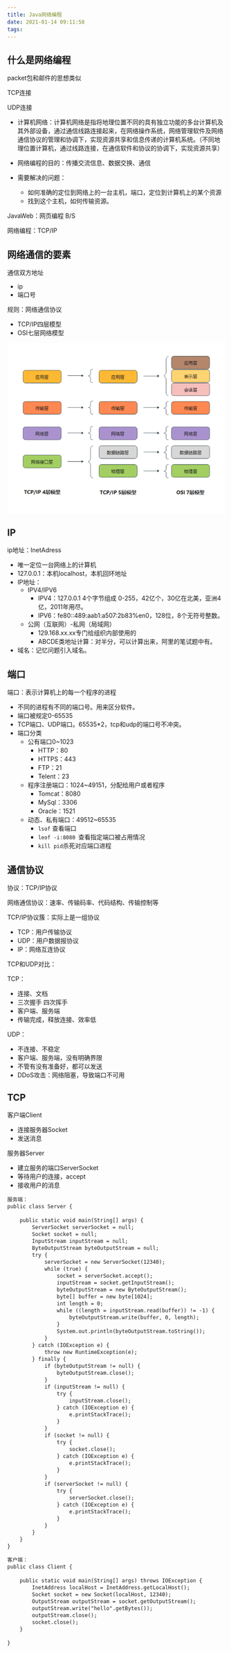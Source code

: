 ```yaml
---
title: Java网络编程
date: 2021-01-14 09:11:58
tags:
---
```


## 什么是网络编程

packet包和邮件的思想类似

TCP连接

UDP连接

+ 计算机网络：计算机网络是指将地理位置不同的具有独立功能的多台计算机及其外部设备，通过通信线路连接起来，在网络操作系统，网络管理软件及网络通信协议的管理和协调下，实现资源共享和信息传递的计算机系统。（不同地理位置计算机，通过线路连接，在通信软件和协议的协调下，实现资源共享）

+ 网络编程的目的：传播交流信息、数据交换、通信
+ 需要解决的问题：
    + 如何准确的定位到网络上的一台主机，端口，定位到计算机上的某个资源
    + 找到这个主机，如何传输资源。

JavaWeb：网页编程 B/S

网络编程：TCP/IP

## 网络通信的要素

通信双方地址

+ ip
+ 端口号

规则：网络通信协议

+ TCP/IP四层模型
+ OSI七层网络模型

![img](Java网络编程/v2-1578921092d775e024345fa8a531a85e_1440w.jpg)

## IP

ip地址：InetAdress

+ 唯一定位一台网络上的计算机
+ 127.0.0.1：本机localhost，本机回环地址
+ IP地址：
  + IPV4/IPV6
    + IPV4：127.0.0.1 4个字节组成 0-255，42亿个，30亿在北美，亚洲4亿，2011年用尽。
    + IPV6：fe80::489:aab1:a507:2b83%en0，128位，8个无符号整数。
  + 公网（互联网）-私网（局域网）
    + 129.168.xx.xx专门给组织内部使用的
    + ABCDE类地址计算：对半分，可以计算出来，阿里的笔试题中有。
+ 域名：记忆问题引入域名。

## 端口

端口：表示计算机上的每一个程序的进程

+ 不同的进程有不同的端口号。用来区分软件。
+ 端口被规定0-65535
+ TCP端口、UDP端口。65535*2，tcp和udp的端口号不冲突。
+ 端口分类
  + 公有端口0~1023
    + HTTP：80
    + HTTPS：443
    + FTP：21
    + Telent：23
  + 程序注册端口：1024~49151，分配给用户或者程序
    + Tomcat：8080
    + MySql：3306
    + Oracle：1521
  + 动态、私有端口：49512~65535
    + `lsof`  查看端口
    + `leof -i:8080 `查看指定端口被占用情况
    + `kill pid`杀死对应端口进程

## 通信协议

协议：TCP/IP协议

网络通信协议：速率、传输码率、代码结构、传输控制等

TCP/IP协议簇：实际上是一组协议

+ TCP：用户传输协议
+ UDP：用户数据报协议
+ IP：网络互连协议

TCP和UDP对比：

TCP：

+ 连接、文档
+ 三次握手 四次挥手
+ 客户端、服务端
+ 传输完成，释放连接、效率低

UDP：

+ 不连接、不稳定
+ 客户端、服务端，没有明确界限
+ 不管有没有准备好，都可以发送
+ DDoS攻击：网络阻塞，导致端口不可用

## TCP

客户端Client

+ 连接服务器Socket
+ 发送消息

服务器Server

+ 建立服务的端口ServerSocket
+ 等待用户的连接，accept
+ 接收用户的消息

```
服务端：
public class Server {

    public static void main(String[] args) {
        ServerSocket serverSocket = null;
        Socket socket = null;
        InputStream inputStream = null;
        ByteOutputStream byteOutputStream = null;
        try {
            serverSocket = new ServerSocket(12340);
            while (true) {
                socket = serverSocket.accept();
                inputStream = socket.getInputStream();
                byteOutputStream = new ByteOutputStream();
                byte[] buffer = new byte[1024];
                int length = 0;
                while ((length = inputStream.read(buffer)) != -1) {
                    byteOutputStream.write(buffer, 0, length);
                }
                System.out.println(byteOutputStream.toString());
            }
        } catch (IOException e) {
            throw new RuntimeException(e);
        } finally {
            if (byteOutputStream != null) {
                byteOutputStream.close();
            }
            if (inputStream != null) {
                try {
                    inputStream.close();
                } catch (IOException e) {
                    e.printStackTrace();
                }
            }
            if (socket != null) {
                try {
                    socket.close();
                } catch (IOException e) {
                    e.printStackTrace();
                }
            }
            if (serverSocket != null) {
                try {
                    serverSocket.close();
                } catch (IOException e) {
                    e.printStackTrace();
                }
            }
        }
    }
}
```

```
客户端：
public class Client {

    public static void main(String[] args) throws IOException {
        InetAddress localHost = InetAddress.getLocalHost();
        Socket socket = new Socket(localHost, 12340);
        OutputStream outputStream = socket.getOutputStream();
        outputStream.write("hello".getBytes());
        outputStream.close();
        socket.close();
    }

}
```

